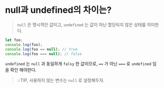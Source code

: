 # null과 undefined의 차이는?

> `null` 은 명시적인 값이고, `undefined` 는 값이 아닌 할당되지 않은 상태를 의미한다.

```javascript
let foo;
console.log(foo);
console.log(foo == null); // true
console.log(foo === null); // false
```

`undefined` 는 `null` 과 동일하게 `falsy` 한 값이므로, `==` 가 아닌 `===` 로 `undefined` 임을 확인 해야한다.

> 💡TIP, 사용하지 않는 변수는 `null` 로 설정해두자.
